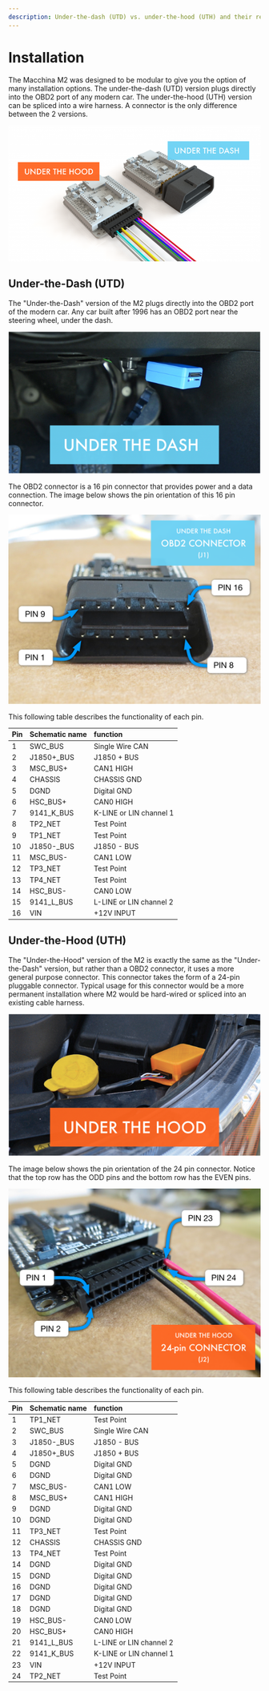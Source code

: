 ```yaml
---
description: Under-the-dash (UTD) vs. under-the-hood (UTH) and their respective pinouts
---
```


# Installation

The Macchina M2 was designed to be modular to give you the option of many installation options. The under-the-dash \(UTD\) version plugs directly into the OBD2 port of any modern car. The under-the-hood \(UTH\) version can be spliced into a wire harness. A connector is the only difference between the 2 versions.

![](../../.gitbook/assets/adaptable186c.png)

## Under-the-Dash \(UTD\)

The "Under-the-Dash" version of the M2 plugs directly into the OBD2 port of the modern car. Any car built after 1996 has an OBD2 port near the steering wheel, under the dash.

![](../../.gitbook/assets/utd_09c94.png)

The OBD2 connector is a 16 pin connector that provides power and a data connection. The image below shows the pin orientation of this 16 pin connector.

![](../../.gitbook/assets/utd_connector.png)

This following table describes the functionality of each pin.

| Pin | Schematic name | function |
| :--- | :--- | :--- |
| 1 | SWC\_BUS | Single Wire CAN |
| 2 | J1850+\_BUS | J1850 + BUS |
| 3 | MSC\_BUS+ | CAN1 HIGH |
| 4 | CHASSIS | CHASSIS GND |
| 5 | DGND | Digital GND |
| 6 | HSC\_BUS+ | CAN0 HIGH |
| 7 | 9141\_K\_BUS | K-LINE or LIN channel 1 |
| 8 | TP2\_NET | Test Point |
| 9 | TP1\_NET | Test Point |
| 10 | J1850-\_BUS | J1850 - BUS |
| 11 | MSC\_BUS- | CAN1 LOW |
| 12 | TP3\_NET | Test Point |
| 13 | TP4\_NET | Test Point |
| 14 | HSC\_BUS- | CAN0 LOW |
| 15 | 9141\_L\_BUS | L-LINE or LIN channel 2 |
| 16 | VIN | +12V INPUT |

## Under-the-Hood \(UTH\)

The "Under-the-Hood" version of the M2 is exactly the same as the "Under-the-Dash" version, but rather than a OBD2 connector, it uses a more general purpose connector. This connector takes the form of a 24-pin pluggable connector. Typical usage for this connector would be a more permanent installation where M2 would be hard-wired or spliced into an existing cable harness.

![](../../.gitbook/assets/uthc4ce.png)

The image below shows the pin orientation of the 24 pin connector. Notice that the top row has the ODD pins and the bottom row has the EVEN pins.

![](../../.gitbook/assets/uth_connector.png)

This following table describes the functionality of each pin.

| Pin | Schematic name | function |
| :--- | :--- | :--- |
| 1 | TP1\_NET | Test Point |
| 2 | SWC\_BUS | Single Wire CAN |
| 3 | J1850-\_BUS | J1850 - BUS |
| 4 | J1850+\_BUS | J1850 + BUS |
| 5 | DGND | Digital GND |
| 6 | DGND | Digital GND |
| 7 | MSC\_BUS- | CAN1 LOW |
| 8 | MSC\_BUS+ | CAN1 HIGH |
| 9 | DGND | Digital GND |
| 10 | DGND | Digital GND |
| 11 | TP3\_NET | Test Point |
| 12 | CHASSIS | CHASSIS GND |
| 13 | TP4\_NET | Test Point |
| 14 | DGND | Digital GND |
| 15 | DGND | Digital GND |
| 16 | DGND | Digital GND |
| 17 | DGND | Digital GND |
| 18 | DGND | Digital GND |
| 19 | HSC\_BUS- | CAN0 LOW |
| 20 | HSC\_BUS+ | CAN0 HIGH |
| 21 | 9141\_L\_BUS | L-LINE or LIN channel 2 |
| 22 | 9141\_K\_BUS | K-LINE or LIN channel 1 |
| 23 | VIN | +12V INPUT |
| 24 | TP2\_NET | Test Point |

